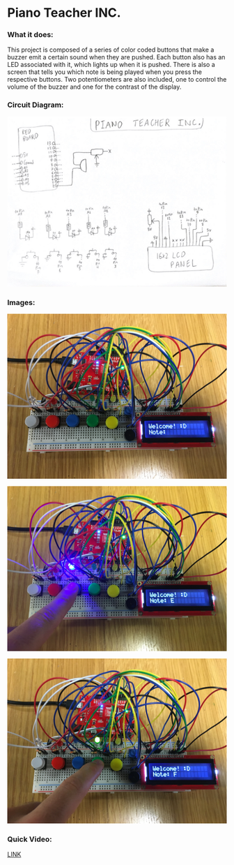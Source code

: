# Piano Teacher INC.

### What it does:

This project is composed of a series of color coded buttons that make a buzzer emit a certain sound when they are pushed. Each button also has an LED associated with it, which lights up when it is pushed. There is also a screen that tells you which note is being played when you press the respective buttons. Two potentiometers are also included, one to control the volume of the buzzer and one for the contrast of the display. 

### Circuit Diagram:

![](Circuit_Diagram.JPG)

### Images:

![](I1.JPG)

![](I2.JPG)

![](I3.JPG)

### Quick Video:

[LINK](https://www.youtube.com/watch?v=FbowLbK-kMs)
